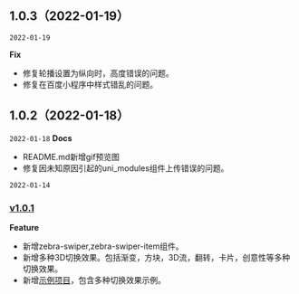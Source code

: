 ## 1.0.3（2022-01-19）
`2022-01-19`

**Fix**

- 修复轮播设置为纵向时，高度错误的问题。
- 修复在百度小程序中样式错乱的问题。

## 1.0.2（2022-01-18）
`2022-01-18`
**Docs**

- README.md新增gif预览图
- 修复因未知原因引起的uni_modules组件上传错误的问题。

`2022-01-14`
### [v1.0.1](https://github.com/zebra-ui/zebra-uniapp-swiper)
**Feature**

- 新增zebra-swiper,zebra-swiper-item组件。
- 新增多种3D切换效果。包括渐变，方块，3D流，翻转，卡片，创意性等多种切换效果。
- 新增[示例项目](https://swiper.zebraui.com)，包含多种切换效果示例。
